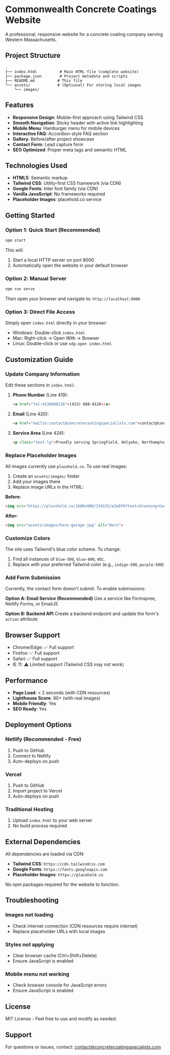 # Commonwealth Concrete Coatings Website

A professional, responsive website for a concrete coating company serving Western Massachusetts.

## Project Structure

```
.
├── index.html          # Main HTML file (complete website)
├── package.json        # Project metadata and scripts
├── README.md          # This file
└── assets/            # (Optional) For storing local images
    └── images/
```

## Features

- **Responsive Design**: Mobile-first approach using Tailwind CSS
- **Smooth Navigation**: Sticky header with active link highlighting
- **Mobile Menu**: Hamburger menu for mobile devices
- **Interactive FAQ**: Accordion-style FAQ section
- **Gallery**: Before/after project showcase
- **Contact Form**: Lead capture form
- **SEO Optimized**: Proper meta tags and semantic HTML

## Technologies Used

- **HTML5**: Semantic markup
- **Tailwind CSS**: Utility-first CSS framework (via CDN)
- **Google Fonts**: Inter font family (via CDN)
- **Vanilla JavaScript**: No frameworks required
- **Placeholder Images**: placehold.co service

## Getting Started

### Option 1: Quick Start (Recommended)

```bash
npm start
```

This will:
1. Start a local HTTP server on port 8000
2. Automatically open the website in your default browser

### Option 2: Manual Server

```bash
npm run serve
```

Then open your browser and navigate to: `http://localhost:8000`

### Option 3: Direct File Access

Simply open `index.html` directly in your browser:
- Windows: Double-click `index.html`
- Mac: Right-click → Open With → Browser
- Linux: Double-click or use `xdg-open index.html`

## Customization Guide

### Update Company Information

Edit these sections in `index.html`:

1. **Phone Number** (Line 419):
   ```html
   <a href="tel:4136688126">(413) 668-8126</a>
   ```

2. **Email** (Line 420):
   ```html
   <a href="mailto:contact@concretecoatingspecialists.com">contact@concretecoatingspecialists.com</a>
   ```

3. **Service Area** (Line 424):
   ```html
   <p class="text-lg">Proudly serving Springfield, Holyoke, Northampton, Palmer and all of Western Massachusetts.</p>
   ```

### Replace Placeholder Images

All images currently use `placehold.co`. To use real images:

1. Create an `assets/images/` folder
2. Add your images there
3. Replace image URLs in the HTML:

**Before:**
```html
<img src="https://placehold.co/1600x900/334155/e2e8f0?text=Stunning+Garage+Floor" alt="Hero">
```

**After:**
```html
<img src="assets/images/hero-garage.jpg" alt="Hero">
```

### Customize Colors

The site uses Tailwind's blue color scheme. To change:

1. Find all instances of `blue-500`, `blue-600`, etc.
2. Replace with your preferred Tailwind color (e.g., `indigo-500`, `purple-500`)

### Add Form Submission

Currently, the contact form doesn't submit. To enable submissions:

**Option A: Email Service (Recommended)**
Use a service like Formspree, Netlify Forms, or EmailJS

**Option B: Backend API**
Create a backend endpoint and update the form's `action` attribute

## Browser Support

- Chrome/Edge: ✅ Full support
- Firefox: ✅ Full support
- Safari: ✅ Full support
- IE 11: ⚠️ Limited support (Tailwind CSS may not work)

## Performance

- **Page Load**: < 2 seconds (with CDN resources)
- **Lighthouse Score**: 90+ (with real images)
- **Mobile Friendly**: Yes
- **SEO Ready**: Yes

## Deployment Options

### Netlify (Recommended - Free)
1. Push to GitHub
2. Connect to Netlify
3. Auto-deploys on push

### Vercel
1. Push to GitHub
2. Import project to Vercel
3. Auto-deploys on push

### Traditional Hosting
1. Upload `index.html` to your web server
2. No build process required

## External Dependencies

All dependencies are loaded via CDN:
- **Tailwind CSS**: `https://cdn.tailwindcss.com`
- **Google Fonts**: `https://fonts.googleapis.com`
- **Placeholder Images**: `https://placehold.co`

No npm packages required for the website to function.

## Troubleshooting

### Images not loading
- Check internet connection (CDN resources require internet)
- Replace placeholder URLs with local images

### Styles not applying
- Clear browser cache (Ctrl+Shift+Delete)
- Ensure JavaScript is enabled

### Mobile menu not working
- Check browser console for JavaScript errors
- Ensure JavaScript is enabled

## License

MIT License - Feel free to use and modify as needed.

## Support

For questions or issues, contact: contact@concretecoatingspecialists.com

